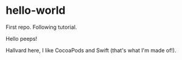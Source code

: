 # hello-world
First repo. Following tutorial.

Hello peeps!

Hallvard here, I like CocoaPods and Swift (that's what I'm made of!). 
